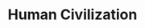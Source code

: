 ---
heading: "Chapter 1"
title: "Human Civilization"
description: "Human Civilization and the zones of the world"
#datezz2022-01-24
weight: 2
c: "darkgreen"
writer:
  name: Ibn Khaldun
  url: https://en.wikipedia.org/wiki/Ibn_Khaldun
---